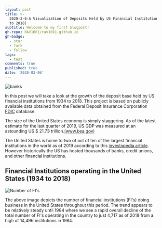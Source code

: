 ```yaml
---
layout: post
title: >-
  2020-3-6-A Visualization of Deposits Held by US Financial Institutions (1934
  to 2018)
subtitle: Welcome to my first blogpost!
gh-repo: RAV10K1/rav10k1.github.io
gh-badge:
  - star
  - fork
  - follow
tags:
  - test
comments: true
published: true
date: '2020-03-06'
---
```

![banks]({{site.baseurl}}/img/architectural-design-architecture-banks-barclays-351264.jpg)

In this post we will take a look at the growth of the deposit base held by US financial institutions from 1934 to 2018. This project is based on publicly available data obtained from the Federal Deposit Insurance Corporation [FDIC]((https://banks.data.fdic.gov/explore/historical/)) database.

The size of the United States economy is simply staggering. As of the latest estimate for the last quarter of 2019, US GDP was measured at an astounding US $ 21.73 trillion.[(www.bea.gov)]((www.bea.gov))

The United States is home to two of out of ten of the largest financial institutions in the world as of 2019 according to this [investopedia article](https://www.investopedia.com/articles/investing/122315/worlds-top-10-banks-jpm-wfc.asp). However historically the US has hosted thousands of banks, credit unions, and other financial institutions.

## Financial Institutions operating in the United States (1934 to 2018)

![Number of FI's]({{site.baseurl}}/img/no_of_fis.png)

The above image depicts the number of financial institutions (FI's) doing business in the United States throughout this period. The trend appears to be relatively steady until 1984 where we see a rapid overall decline of the total number of FI's operating in the country to just 4,717 as of 2018 from a high of 14,496 institutions in 1984.



